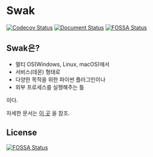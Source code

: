 # Swak

[![Codecov Status](https://codecov.io/gh/haje01/swak/branch/master/graph/badge.svg)](https://codecov.io/gh/haje01/swak)
[![Document Status](https://readthedocs.org/projects/swak/badge/?version=latest)](http://swak.readthedocs.io/ko/latest/?badge=latest)
[![FOSSA Status](https://app.fossa.io/api/projects/git%2Bgithub.com%2Fhaje01%2Fswak.svg?type=shield)](https://app.fossa.io/projects/git%2Bgithub.com%2Fhaje01%2Fswak?ref=badge_shield)


## Swak은?

- 멀티 OS(Windows, Linux, macOS)에서
- 서비스(데몬) 형태로
- 다양한 목적을 위한 파이썬 플러그인이나
- 외부 프로세스를 실행해주는 틀

이다.

자세한 문서는 [이 곳](http://swak.readthedocs.io/ko/latest/?badge=latest) 을 참조.



## License
[![FOSSA Status](https://app.fossa.io/api/projects/git%2Bgithub.com%2Fhaje01%2Fswak.svg?type=large)](https://app.fossa.io/projects/git%2Bgithub.com%2Fhaje01%2Fswak?ref=badge_large)